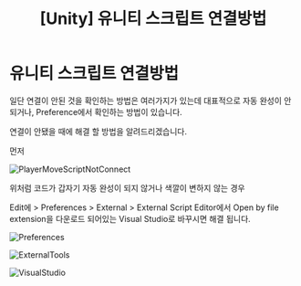 ﻿---
layout: single
title: "[Unity] 유니티 스크립트 연결방법"
categories: Programming
tag: [Unity]
author_profile: false
---

# 유니티 스크립트 연결방법

일단 연결이 안된 것을 확인하는 방법은 여러가지가 있는데 
대표적으로 자동 완성이 안되거나, Preference에서 확인하는 방법이 있습니다.

연결이 안됐을 때에 해결 할 방법을 알려드리겠습니다.

먼저 

![PlayerMoveScriptNotConnect](https://github.com/cumic06/cumic06/assets/92432064/77a53ca3-ef9b-41b1-8d9c-3754ad8e2413)

위처럼 코드가 갑자기 자동 완성이 되지 않거나 색깔이 변하지 않는 경우


Edit에  > Preferences > External > External Script  Editor에서 Open by file extension을
다운로드 되어있는 Visual Studio로 바꾸시면 해결 됩니다.

![Preferences](https://github.com/cumic06/cumic06/assets/92432064/858fe829-9b43-4cc1-a715-6090e5e6b132)

![ExternalTools](https://github.com/cumic06/cumic06/assets/92432064/3d438e55-9c74-424c-9844-77d950cfad0a)

![VisualStudio](https://github.com/cumic06/cumic06/assets/92432064/bc773245-be8a-4667-a173-6c445de7f473)